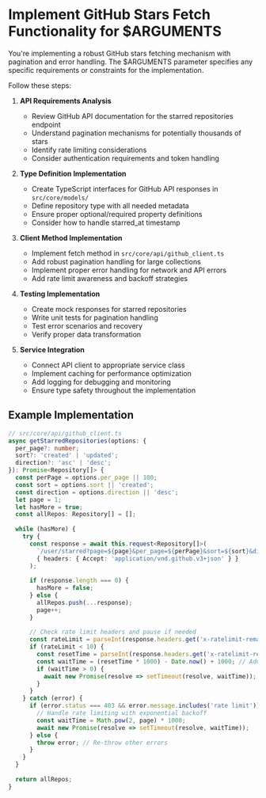 # Implement GitHub Stars Fetch Functionality for $ARGUMENTS

You're implementing a robust GitHub stars fetching mechanism with pagination and error handling. The $ARGUMENTS parameter specifies any specific requirements or constraints for the implementation.

Follow these steps:

1. **API Requirements Analysis**
   - Review GitHub API documentation for the starred repositories endpoint
   - Understand pagination mechanisms for potentially thousands of stars
   - Identify rate limiting considerations
   - Consider authentication requirements and token handling

2. **Type Definition Implementation**
   - Create TypeScript interfaces for GitHub API responses in `src/core/models/`
   - Define repository type with all needed metadata
   - Ensure proper optional/required property definitions
   - Consider how to handle starred_at timestamp

3. **Client Method Implementation**
   - Implement fetch method in `src/core/api/github_client.ts`
   - Add robust pagination handling for large collections
   - Implement proper error handling for network and API errors
   - Add rate limit awareness and backoff strategies

4. **Testing Implementation**
   - Create mock responses for starred repositories
   - Write unit tests for pagination handling
   - Test error scenarios and recovery
   - Verify proper data transformation

5. **Service Integration**
   - Connect API client to appropriate service class
   - Implement caching for performance optimization
   - Add logging for debugging and monitoring
   - Ensure type safety throughout the implementation

## Example Implementation

```typescript
// src/core/api/github_client.ts
async getStarredRepositories(options: {
  per_page?: number;
  sort?: 'created' | 'updated';
  direction?: 'asc' | 'desc';
}): Promise<Repository[]> {
  const perPage = options.per_page || 100;
  const sort = options.sort || 'created';
  const direction = options.direction || 'desc';
  let page = 1;
  let hasMore = true;
  const allRepos: Repository[] = [];
  
  while (hasMore) {
    try {
      const response = await this.request<Repository[]>(
        `/user/starred?page=${page}&per_page=${perPage}&sort=${sort}&direction=${direction}`,
        { headers: { Accept: 'application/vnd.github.v3+json' } }
      );
      
      if (response.length === 0) {
        hasMore = false;
      } else {
        allRepos.push(...response);
        page++;
      }
      
      // Check rate limit headers and pause if needed
      const rateLimit = parseInt(response.headers.get('x-ratelimit-remaining') || '1000');
      if (rateLimit < 10) {
        const resetTime = parseInt(response.headers.get('x-ratelimit-reset') || '0');
        const waitTime = (resetTime * 1000) - Date.now() + 1000; // Add 1s buffer
        if (waitTime > 0) {
          await new Promise(resolve => setTimeout(resolve, waitTime));
        }
      }
    } catch (error) {
      if (error.status === 403 && error.message.includes('rate limit')) {
        // Handle rate limiting with exponential backoff
        const waitTime = Math.pow(2, page) * 1000;
        await new Promise(resolve => setTimeout(resolve, waitTime));
      } else {
        throw error; // Re-throw other errors
      }
    }
  }
  
  return allRepos;
}
```